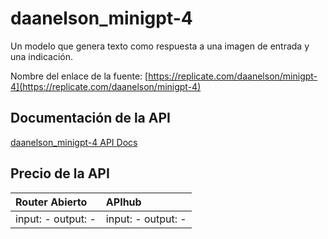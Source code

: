 # daanelson_minigpt-4

Un modelo que genera texto como respuesta a una imagen de entrada y una indicación.

Nombre del enlace de la fuente: [https://replicate.com/daanelson/minigpt-4](https://replicate.com/daanelson/minigpt-4)

## Documentación de la API

[daanelson_minigpt-4 API Docs](../apis/es/daanelson_minigpt-4.md)

## Precio de la API

| Router Abierto | APIhub |
|:---|:---|
| input: - output: - | input: - output: - |
